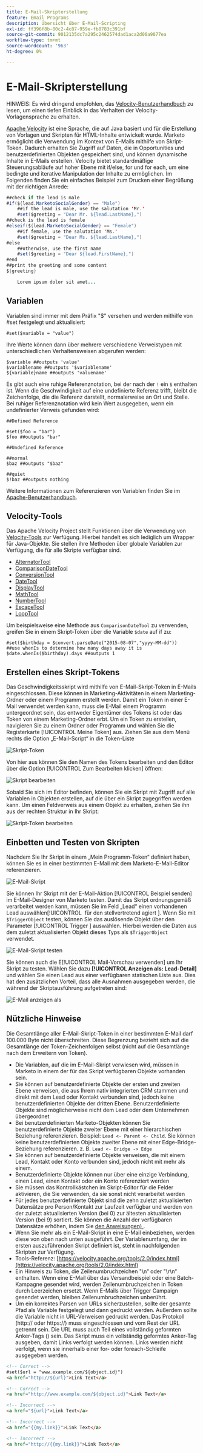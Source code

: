 ```yaml
---
title: E-Mail-Skripterstellung
feature: Email Programs
description: Übersicht über E-Mail-Scripting
exl-id: ff396f8b-80c2-4c87-959e-fb8783c391bf
source-git-commit: 9012135dc7a295c2462574dad1aca2d06a9077ea
workflow-type: tm+mt
source-wordcount: '963'
ht-degree: 0%

---
```


# E-Mail-Skripterstellung

HINWEIS: Es wird dringend empfohlen, das [Velocity-Benutzerhandbuch](https://velocity.apache.org/engine/devel/user-guide.html) zu lesen, um einen tiefen Einblick in das Verhalten der Velocity-Vorlagensprache zu erhalten.

[Apache Velocity](https://velocity.apache.org/) ist eine Sprache, die auf Java basiert und für die Erstellung von Vorlagen und Skripten für HTML-Inhalte entwickelt wurde. Marketo ermöglicht die Verwendung im Kontext von E-Mails mithilfe von Skript-Token. Dadurch erhalten Sie Zugriff auf Daten, die in Opportunities und benutzerdefinierten Objekten gespeichert sind, und können dynamische Inhalte in E-Mails erstellen. Velocity bietet standardmäßige Steuerungsabläufe auf hoher Ebene mit if/else, for und for each, um eine bedingte und iterative Manipulation der Inhalte zu ermöglichen. Im Folgenden finden Sie ein einfaches Beispiel zum Drucken einer Begrüßung mit der richtigen Anrede:

```java
##check if the lead is male
#if(${lead.MarketoSocialGender} == "Male")
    ##if the lead is male, use the salutation 'Mr.'
    #set($greeting = "Dear Mr. ${lead.LastName},")
##check is the lead is female
#elseif(${lead.MarketoSocialGender} == "Female")
    ##if female, use the salutation 'Ms.'
    #set($greeting = "Dear Ms. ${lead.LastName},")
#else
    ##otherwise, use the first name
    #set($greeting = "Dear ${lead.FirstName},")
#end
##print the greeting and some content
${greeting}

    Lorem ipsum dolor sit amet...
```

## Variablen

Variablen sind immer mit dem Präfix &quot;$&quot; versehen und werden mithilfe von #set festgelegt und aktualisiert:

```
#set($variable = "value")
```

Ihre Werte können dann über mehrere verschiedene Verweistypen mit unterschiedlichen Verhaltensweisen abgerufen werden:

```
$variable ##outputs 'value'
$variablename ##outputs '$variablename'
${variable}name ##outputs 'valuename'
```

Es gibt auch eine ruhige Referenznotation, bei der nach der `!` ein `$` enthalten ist. Wenn die Geschwindigkeit auf eine undefinierte Referenz trifft, bleibt die Zeichenfolge, die die Referenz darstellt, normalerweise an Ort und Stelle. Bei ruhiger Referenznotation wird kein Wert ausgegeben, wenn ein undefinierter Verweis gefunden wird:

```
##Defined Reference

#set($foo = "bar")
$foo ##outputs "bar"

##Undefined Reference

##normal
$baz ##outputs "$baz"

##quiet
$!baz ##outputs nothing
```

Weitere Informationen zum Referenzieren von Variablen finden Sie im [Apache-Benutzerhandbuch](https://velocity.apache.org/engine/devel/user-guide.html#formal-reference-notation).

## Velocity-Tools

Das Apache Velocity Project stellt Funktionen über die Verwendung von [Velocity-Tools](https://velocity.apache.org/tools/devel/apidocs/overview-summary.html) zur Verfügung. Hierbei handelt es sich lediglich um Wrapper für Java-Objekte. Sie stellen ihre Methoden über globale Variablen zur Verfügung, die für alle Skripte verfügbar sind.

- [AlternatorTool](https://velocity.apache.org/tools/devel/apidocs/org/apache/velocity/tools/generic/AlternatorTool.html)
- [ComparisonDateTool](https://velocity.apache.org/tools/devel/apidocs/org/apache/velocity/tools/generic/ComparisonDateTool.html)
- [ConversionTool](https://velocity.apache.org/tools/devel/apidocs/org/apache/velocity/tools/generic/ConversionTool.html)
- [DateTool](https://velocity.apache.org/tools/devel/apidocs/org/apache/velocity/tools/generic/DateTool.html)
- [DisplayTool](https://velocity.apache.org/tools/devel/apidocs/org/apache/velocity/tools/generic/DisplayTool.html)
- [MathTool](https://velocity.apache.org/tools/devel/apidocs/org/apache/velocity/tools/generic/MathTool.html)
- [NumberTool](https://velocity.apache.org/tools/devel/apidocs/org/apache/velocity/tools/generic/NumberTool.html)
- [EscapeTool](https://velocity.apache.org/tools/devel/apidocs/org/apache/velocity/tools/generic/EscapeTool.html)
- [LoopTool](https://velocity.apache.org/tools/devel/apidocs/org/apache/velocity/tools/generic/LoopTool.html)

Um beispielsweise eine Methode aus `ComparisonDateTool` zu verwenden, greifen Sie in einem Skript-Token über die Variable `$date` auf if zu:

```
#set($birthday = $convert.parseDate("2015-08-07","yyyy-MM-dd"))
##use whenIs to determine how many days away it is
$date.whenIs($birthday).days ##outputs 1
```

## Erstellen eines Skript-Tokens

Das Geschwindigkeitsskript wird mithilfe von E-Mail-Skript-Token in E-Mails eingeschlossen. Diese können in Marketing-Aktivitäten in einem Marketing-Ordner oder einem Programm erstellt werden. Damit ein Token in einer E-Mail verwendet werden kann, muss die E-Mail einem Programm untergeordnet sein, das entweder Eigentümer des Tokens ist oder das Token von einem Marketing-Ordner erbt. Um ein Token zu erstellen, navigieren Sie zu einem Ordner oder Programm und wählen Sie die Registerkarte [!UICONTROL Meine Token] aus. Ziehen Sie aus dem Menü rechts die Option „E-Mail-Script“ in die Token-Liste

![Skript-Token](assets/script-token.png)

Von hier aus können Sie den Namen des Tokens bearbeiten und den Editor über die Option [!UICONTROL Zum Bearbeiten klicken] öffnen:

![Skript bearbeiten](assets/script-edit.png)

Sobald Sie sich im Editor befinden, können Sie ein Skript mit Zugriff auf alle Variablen in Objekten erstellen, auf die über ein Skript zugegriffen werden kann. Um einen Feldverweis aus einem Objekt zu erhalten, ziehen Sie ihn aus der rechten Struktur in Ihr Skript:

![Skript-Token bearbeiten](assets/edit-script-token.png)

## Einbetten und Testen von Skripten

Nachdem Sie Ihr Skript in einem „Mein Programm-Token“ definiert haben, können Sie es in einer bestimmten E-Mail mit dem Marketo-E-Mail-Editor referenzieren.

![E-Mail-Skript](assets/email-script-marketo-email.png)

Sie können Ihr Skript mit der E-Mail-Aktion [!UICONTROL Beispiel senden] im E-Mail-Designer von Marketo testen. Damit das Skript ordnungsgemäß verarbeitet werden kann, müssen Sie im Feld „Lead“ einen vorhandenen Lead auswählen[!UICONTROL &#x200B; für den stellvertretend agiert &#x200B;]. Wenn Sie mit `$TriggerObject` testen, können Sie das auslösende Objekt über den Parameter [!UICONTROL Trigger &#x200B;] auswählen. Hierbei werden die Daten aus dem zuletzt aktualisierten Objekt dieses Typs als `$TriggerObject` verwendet.

![E-Mail-Skript testen](assets/velocity-test.png)

Sie können auch die E[!UICONTROL Mail-Vorschau verwenden] um Ihr Skript zu testen. Wählen Sie dazu **[!UICONTROL Anzeigen als: Lead-Detail]** und wählen Sie einen Lead aus einer verfügbaren statischen Liste aus. Dies hat den zusätzlichen Vorteil, dass alle Ausnahmen ausgegeben werden, die während der Skriptausführung aufgetreten sind:

![E-Mail anzeigen als](assets/view-as.png)

## Nützliche Hinweise

Die Gesamtlänge aller E-Mail-Skript-Token in einer bestimmten E-Mail darf 100.000 Byte nicht überschreiten. Diese Begrenzung bezieht sich auf die Gesamtlänge der Token-Zeichenfolgen selbst (nicht auf die Gesamtlänge nach dem Erweitern von Token).

- Die Variablen, auf die im E-Mail-Skript verwiesen wird, müssen in Marketo in einem der für das Skript verfügbaren Objekte vorhanden sein.
- Sie können auf benutzerdefinierte Objekte der ersten und zweiten Ebene verweisen, die aus Ihrem nativ integrierten CRM stammen und direkt mit dem Lead oder Kontakt verbunden sind, jedoch keine benutzerdefinierten Objekte der dritten Ebene. Benutzerdefinierte Objekte sind möglicherweise nicht dem Lead oder dem Unternehmen übergeordnet
- Bei benutzerdefinierten Marketo-Objekten können Sie benutzerdefinierte Objekte zweiter Ebene mit einer hierarchischen Beziehung referenzieren. Beispiel: `Lead <- Parent <- Child`. Sie können keine benutzerdefinierten Objekte zweiter Ebene mit einer Edge-Bridge-Beziehung referenzieren. z. B. `Lead <- Bridge -> Edge`
- Sie können auf benutzerdefinierte Objekte verweisen, die mit einem Lead, Kontakt oder Konto verbunden sind, jedoch nicht mit mehr als einem.
- Benutzerdefinierte Objekte können nur über eine einzige Verbindung, einen Lead, einen Kontakt oder ein Konto referenziert werden
- Sie müssen das Kontrollkästchen im Skript-Editor für die Felder aktivieren, die Sie verwenden, da sie sonst nicht verarbeitet werden
- Für jedes benutzerdefinierte Objekt sind die zehn zuletzt aktualisierten Datensätze pro Person/Kontakt zur Laufzeit verfügbar und werden von der zuletzt aktualisierten Version (bei 0) zur ältesten aktualisierten Version (bei 9) sortiert. Sie können die Anzahl der verfügbaren Datensätze erhöhen, indem Sie [den Anweisungen) ](https://experienceleague.adobe.com/en/docs/marketo/using/product-docs/administration/email-setup/change-custom-object-retrieval-limits-in-velocity-scripting).
- Wenn Sie mehr als ein E-Mail-Skript in eine E-Mail einbeziehen, werden diese von oben nach unten ausgeführt. Der Variablenumfang, der im ersten auszuführenden Skript definiert ist, steht in nachfolgenden Skripten zur Verfügung.
- Tools-Referenz: [https://velocity.apache.org/tools/2.0/index.html](https://velocity.apache.org/tools/2.0/index.html)
- Ein Hinweis zu Token, die Zeilenumbruchzeichen &quot;\\n“ oder &quot;\\r\\n“ enthalten. Wenn eine E-Mail über das Versandbeispiel oder eine Batch-Kampagne gesendet wird, werden Zeilenumbruchzeichen in Token durch Leerzeichen ersetzt. Wenn E-Mails über Trigger Campaign gesendet werden, bleiben Zeilenumbruchzeichen unberührt.
- Um ein korrektes Parsen von URLs sicherzustellen, sollte der gesamte Pfad als Variable festgelegt und dann gedruckt werden. Außerdem sollte die Variable nicht in URL-Verweisen gedruckt werden. Das Protokoll (http:// oder https://) muss eingeschlossen und vom Rest der URL getrennt sein. Die URL muss auch Teil eines vollständig geformten Anker-Tags (<a>) sein. Das Skript muss ein vollständig geformtes Anker-Tag ausgeben, damit Links verfolgt werden können. Links werden nicht verfolgt, wenn sie innerhalb einer for- oder foreach-Schleife ausgegeben werden.

```html
<!-- Correct -->
#set($url = "www.example.com/${object.id}")
<a href="http://${url}">Link Text</a>

<!-- Correct -->
<a href="http://www.example.com/${object.id}">Link Text</a>

<!-- Incorrect -->
<a href="${url}">Link Text</a>

<!-- Incorrect -->
<a href="{{my.link}}">Link Text</a>

<!-- Incorrect -->
<a href="http://{{my.link}}">Link Text</a>
```

